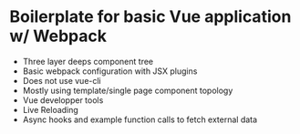 # Boilerplate for basic Vue application w/ Webpack

- Three layer deeps component tree
- Basic webpack configuration with JSX plugins
- Does not use vue-cli
- Mostly using template/single page component topology
- Vue developper tools
- Live Reloading 
- Async hooks and example function calls to fetch external data
